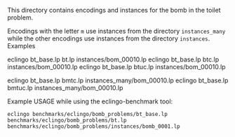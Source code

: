 This directory contains encodings and instances for the bomb in the toilet problem.

Encodings with the letter ```m``` use instances from the directory ```instances_many``` while the other encodings use instances from the directory ```instances```. Examples

eclingo bt_base.lp bt.lp instances/bom_00010.lp
eclingo bt_base.lp btc.lp instances/bom_00010.lp
eclingo bt_base.lp btuc.lp instances/bom_00010.lp

eclingo bt_base.lp bmtc.lp instances_many/bom_00010.lp
eclingo bt_base.lp bmtuc.lp instances_many/bom_00010.lp


Example USAGE while using the eclingo-benchmark tool:

    eclingo benchmarks/eclingo/bomb_problems/bt_base.lp benchmarks/eclingo/bomb_problems/bt.lp benchmarks/eclingo/bomb_problems/instances/bomb_0001.lp
